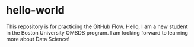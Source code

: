# hello-world
This repository is for practicing the GitHub Flow.
Hello, I am a new student in the Boston University OMSDS program. I am looking forward to learning more about Data Science!
